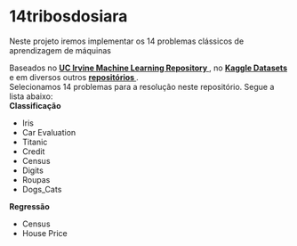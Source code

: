 # 14tribosdosiara
Neste projeto iremos implementar os 14 problemas clássicos de aprendizagem de máquinas

Baseados no  <strong> <a href="https://archive.ics.uci.edu/ml/index.php" target="_blank"> UC Irvine Machine Learning Repository </a> </strong>, no  <strong> <a href="https://www.kaggle.com/datasets" target="_blank"> Kaggle Datasets </a>  </strong> e em diversos outros  <strong> <a href="https://towardsdatascience.com/9-best-places-to-find-machine-learning-datasets-dfdba8af5220" target="_blank">repositórios </a> </strong>. 
<br />
Selecionamos 14 problemas para a resolução neste repositório. Segue a lista abaixo:
<br />
<b> Classificação </b>
<ul>
  <li> Iris </li>
  <li> Car Evaluation </li>
  <li> Titanic </li>
  <li> Credit </li>
  <li> Census </li>
  <li> Digits</li>
  <li> Roupas </li>
  <li> Dogs_Cats </li>
 </ul>
 <b> Regressão </b>
 <ul>
  <li> Census </li>
  <li> House Price </li>
 </ul>

